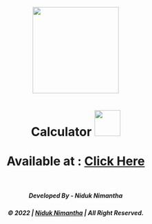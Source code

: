 <p align="center"><img width="200px" height="200px" src="https://img.icons8.com/fluency/240/000000/calculator.png" height="175px"/></p>

<a href="#"></a>

<h1 align="center">Calculator <img src="https://c.tenor.com/PqWloRzw0R0AAAAj/facebook-emoji.gif" width="60px" height="60px">
<!--<h1 align="center">Calculator <img src="https://raw.githubusercontent.com/MartinHeinz/MartinHeinz/master/wave.gif" width="60px" height="60px">,
<br><br> Calculator</h1>
<h3 align="center">I'm a passionate Developer and Content Creator from Sri Lanka. 💻</h3>-->
<br><br>
<b>Available at : <a href="https://calc.niduk.tk">Click Here</a></b>
<br><br>

<h5 align="center">Developed By - Niduk Nimantha</h5>

<h5 align="center">© 2022 | <a href="https://niduk.tk">Niduk Nimantha</a> | All Right Reserved.</h5>
